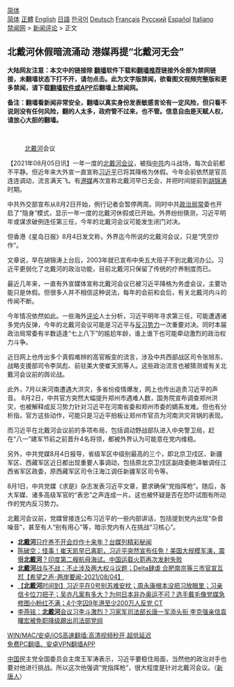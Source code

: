  <!-- 面包屑导航 --> <div class="breadcrumb"><!-- GTranslate: https://gtranslate.io/ -->  <div class="switcher notranslate">  <div class="selected">  <a href="#" onclick="return false;"> 简体</a>  </div>  <div class="option">  <a href="https://www.bannedbook.org" onclick="doGTranslate('zh-CN|zh-CN');jQuery('div.switcher div.selected a').html(jQuery(this).html());return false;" title="简体中文" class="nturl selected"> 简体</a>  <a href="https://www.bannedbook.org/zh-tw/" onclick="doGTranslate('zh-CN|zh-TW');jQuery('div.switcher div.selected a').html(jQuery(this).html());return false;" title="繁體中文" class="nturl"> 正體</a>  <a href="https://www.bannedbook.org/en/" onclick="doGTranslate('zh-CN|en');jQuery('div.switcher div.selected a').html(jQuery(this).html());return false;" title="English" class="nturl"> English</a>  <a href="https://www.bannedbook.org/ja/" onclick="doGTranslate('zh-CN|ja');jQuery('div.switcher div.selected a').html(jQuery(this).html());return false;" title="日本語" class="nturl"> 日語</a>  <a href="https://www.bannedbook.org/ko/" onclick="doGTranslate('zh-CN|ko');jQuery('div.switcher div.selected a').html(jQuery(this).html());return false;" title="한국어" class="nturl"> 한국어</a>  <a href="https://www.bannedbook.org/de/" onclick="doGTranslate('zh-CN|de');jQuery('div.switcher div.selected a').html(jQuery(this).html());return false;" title="Deutsch" class="nturl"> Deutsch</a>  <a href="https://www.bannedbook.org/fr/" onclick="doGTranslate('zh-CN|fr');jQuery('div.switcher div.selected a').html(jQuery(this).html());return false;" title="Français" class="nturl"> Français</a>  <a href="https://www.bannedbook.org/ru/" onclick="doGTranslate('zh-CN|ru');jQuery('div.switcher div.selected a').html(jQuery(this).html());return false;" title="Русский" class="nturl"> Русский</a>  <a href="https://www.bannedbook.org/es/" onclick="doGTranslate('zh-CN|es');jQuery('div.switcher div.selected a').html(jQuery(this).html());return false;" title="Español" class="nturl"> Español</a>  <a href="https://www.bannedbook.org/it/" onclick="doGTranslate('zh-CN|it');jQuery('div.switcher div.selected a').html(jQuery(this).html());return false;" title="Italiano" class="nturl"> Italiano</a>  </div>  </div>      <div class='breadcrumb-sub'><!-- Breadcrumb NavXT 6.3.0 --> <a href="https://www.bannedbook.org/" class="home">禁闻网</a> &gt; <a href="https://www.bannedbook.org/bnews/comments/" class="category">新闻评论</a> &gt; 正文</div></div><h2>北戴河休假暗流涌动 港媒再提“北戴河无会”</h2> <p class="notice"><b>大陆网友注意：本文中的链接除 <a href="https://github.com/bannedbook/fanqiang" >翻墙</a>软件下载和<a href="https://github.com/killgcd/justmysocks/blob/master/README.md">翻墙推荐</a>链接外全部为禁网链接，未翻墙状态下打不开，请勿点击。此为文字版禁闻，欲看图文视频完整版和更多禁闻，请下载<a href="https://github.com/bannedbook/fanqiang">翻墙软件或APP</a>后翻墙上禁闻网。</p><p>备注：翻墙看新闻非常安全，翻墙以真实身份发表敏感言论有一定风险，但只看不说则没有任何风险，翻的人太多，政府管不过来，也不管。信息自由是天赋人权，请放心大胆的翻墙。</b></p>  <div class="entry"> <br /> <figure><a href="https://i1.wp.com/upload-images-bucket-v64rleca837do.s3.eu-west-1.amazonaws.com/wp-content/uploads/2020/08/03062425/beidh.jpg?fit=600%2C400&#038;ssl=1" data-caption="北戴河会议"></a><figcaption class="wp-caption-text"><a href="https://www.bannedbook.org/bnews/tag/%E5%8C%97%E6%88%B4%E6%B2%B3/" class="st_tag internal_tag" rel="tag" title="标签 北戴河 下的日志">北戴河</a>会议</figcaption></figure> <p>【2021年08月05日讯】一年一度的<a href="https://www.bannedbook.org/bnews/tag/%e5%8c%97%e6%88%b4%e6%b2%b3%e4%bc%9a%e8%ae%ae/" class="st_tag internal_tag" rel="tag" title="标签 北戴河会议 下的日志">北戴河会议</a>，被指<a href="https://www.bannedbook.org/bnews/tag/%e4%b8%ad%e5%85%b1/" class="st_tag internal_tag" rel="tag" title="标签 中共 下的日志">中共</a>内斗战场，每次会前都不平静。但近年来大外宣一直宣称<a href="https://www.bannedbook.org/bnews/tag/%e4%b9%a0%e8%bf%91%e5%b9%b3/" class="st_tag internal_tag" rel="tag" title="标签 习近平 下的日志">习近平</a>已将其降格为休假。今年会前依然是官员连连调动，流言满天飞。有<a href="https://www.bannedbook.org/bnews/tag/%e6%b8%af%e5%aa%92/" class="st_tag internal_tag" rel="tag" title="标签 港媒 下的日志">港媒</a>再次宣称北戴河早已无会，并把时间提前到<a href="https://www.bannedbook.org/bnews/tag/%e8%83%a1%e9%94%a6%e6%b6%9b/" class="st_tag internal_tag" rel="tag" title="标签 胡锦涛 下的日志">胡锦涛</a>时期。</p> <p>中共外交部宣布从8月2日开始，例行记者会暂停两周。同时中共<a href="https://www.bannedbook.org/bnews/tag/%E6%94%BF%E6%B2%BB%E5%B1%80%E5%B8%B8/" class="st_tag internal_tag" rel="tag" title="标签 政治局常 下的日志">政治局常</a>委也开启了“隐身”模式，显示一年一度的北戴河休假或已开始。外界纷纷猜测，习近平明年或谋求破例连任第三任，今年的北戴河会议可能发生闭门对决。</p> <p>但香港《星岛日报》8月4日发文称，外界迄今所说的北戴河会议，只是“凭空炒作”。</p>  <p>文章说，早在胡锦涛上台后，2003年就已宣布中央五大班子不到北戴河办公。习近平更弱化了北戴河的政治功能，目前北戴河只保留了传统的疗养制度而已。</p> <p>最近几年来，一直有外宣媒体宣称北戴河会议已被习近平降格为务虚会议，主要功能只是休假。但很多人并不相信这种说法，每年的会前和会后，有关北戴河内斗的传闻不断。</p> <p>今年情况依然如此。一些海外<span class='wp_keywordlink_affiliate'><a href="https://www.bannedbook.org/bnews/comments/" title="新闻评论" target="_blank">评论</a></span>人士分析，习近平明年寻求第三任，可能遭遇诸多党内反弹，今年的北戴河会议可能是习近平与<a href="https://www.bannedbook.org/bnews/tag/%E5%8F%8D%E4%B9%A0%E5%8A%BF%E5%8A%9B/" class="st_tag internal_tag" rel="tag" title="标签 反习势力 下的日志">反习势力</a>一次重要对决。同时本届政治局常委有半数适逢“七上八下”的尴尬年龄，谁上谁下也可能牵动激烈的政治权力斗争。</p>  <p>近日网上也传出多个真假难辨的高官叛变的流言，涉及中共西部战区司令张旭东、战略支援部司令李凤彪、前驻美大使崔天凯等人。这些政治流言也被猜测或有关北戴河会议前的舆论战。</p> <p>此外，7月以来河南遭遇大洪灾，多省份疫情爆发，网上也传出追责习近平的声音。 8月2日，中共官方突然大幅提升郑州市遇难人数，国务院宣布调查郑州洪灾，也被解释成反习势力针对习近平在河南省委和郑州市委的嫡系发难。但也有分析指，官方这些动作，可能只是习近平拍板让郑州市官员为河南洪灾背锅的表现。</p> <p>而习近平在北戴河会议前的多项布局，包括调动野战部队进入中央警卫局，赶在“八一”建军节前之前晋升4名将领，都被外界认为可能意在党内维稳。</p>  <p>另外，中共党媒8月4日报导，省级军区中级别最高的三个，即北京卫戍区、新疆军区、西藏军区近日都出现重要人事调动，包括原北京卫戍区副政委鲍泽敏调任江西省军区政委，原西藏军区司令汪海江调任新疆军区司令等。</p> <p>8月1日，中共党媒《求是》杂志发表习近平文章，要求确保“党指挥枪”。随后，各大军媒、诸多高级军官的“表忠”之声连成一片。这也被怀疑是否在恐吓试图有所动作的党内反习势力。</p> <p>北戴河会议前，党媒曾接连公布习近平的一些内部讲话，包括提到党内出现“杂音噪音”，甚至有人“别有用心”等，暗示党内有人在挑战“习核心”。</p>  <ul class='op-related-articles' title='相关阅读'> <li><a href='https://www.bannedbook.org/bnews/comments/20210805/1600579.html' target='_blank'><b>北戴河</b>只疗养不开会炒作十来年？台媒列精彩秘闻</a></li> <li><a href='https://www.bannedbook.org/bnews/bannedvideo/20210805/1600568.html' target='_blank'>陈破空：怪事！崔天凯早已离职，习近平突然宣布任免！美国大规模军演，震慑<b>北戴河</b>？印度第二艘航母海试。中国运载火箭再次发射失败</a></li> <li><a href='https://www.bannedbook.org/bnews/comments/20210805/1600487.html' target='_blank'><b>北戴河</b>战与不战：不止涉及两大权斗议题；Delta肆虐 合肥南京等三市官宣互怼【希望之声-两岸要闻-2021/08/04】</a></li> <li><a href='https://www.bannedbook.org/bnews/bannedvideo/20210805/1600447.html' target='_blank'>【<b>北戴河</b>时间到】习近平在0号别苏难安枕；周永康根本没把习放眼里；习亲信卡位刀把子；吴亦凡案有多大？为何日本非办奥运不可？选手戴毛像党媒急修图小粉红不满；4个字囚9年港至少200万人反党 CT</a></li> <li><a href='https://www.bannedbook.org/bnews/comments/20210804/1600123.html' target='_blank'>李燕铭：<b>北戴河</b>会议习李斗激烈？习家军司法部长唐一军添头衔 李克强亲信袁曙宏被免职降级踢出司法部党组</a></li> </ul> <p class="texttj"> <a href="https://github.com/bannedbook/fanqiang/wiki/V2ray%E6%9C%BA%E5%9C%BA" target="_blank">WIN/MAC/安卓/iOS高速翻墙:高清视频秒开,超低延迟</a><br/> <a href="https://github.com/bannedbook/fanqiang/wiki/%E7%A6%81%E9%97%BB%E7%BD%91%E5%AE%89%E5%8D%93%E7%BF%BB%E5%A2%99%E6%96%B0%E9%97%BBAPP" target="_blank">免费PC翻墙、安卓VPN翻墙APP</a></p><p><span class='wp_keywordlink_affiliate'><a href="https://www.bannedbook.org/" title="中国" target="_blank">中国</a></span>民主党全国委员会主席王军涛表示，习近平要稳住局面，当然他的政治对手也要对他进行挑战。所以这次他强调“党指挥枪”，很大程度是针对北戴河会议。（<span class='wp_keywordlink_affiliate'><a href="https://www.ntdtv.com/" title="新唐人">新唐人</a></span>）</p><a name='sharetosocial'></a>  <div style="margin-bottom:5px;padding-bottom:5px;clear:both"> <div id="archive-pix-1" class="banner-ads"> <!-- AuctionX Display platform tag START --> <div id="26318x728x90x621x_ADSLOT2" clicktrack="%%CLICK_URL_ESC%%"></div> <!-- AuctionX Display platform tag END --> </div> <div id="archive-pix-2" class="banner-ads"> <!-- AuctionX Display platform tag START --> <div id="26315x300x250x621x_ADSLOT2" clicktrack="%%CLICK_URL_ESC%%"></div> <!-- AuctionX Display platform tag END --> </div> </div>  <div id="archive-pix-1" class="banner-ads"> <!-- AuctionX Display platform tag START --> <div id="26318x728x90x621x_ADSLOT3" clicktrack="%%CLICK_URL_ESC%%"></div> <!-- AuctionX Display platform tag END --> </div> </div><!--END ENTRY--> 